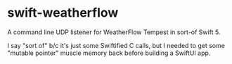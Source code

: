 #  swift-weatherflow

A command line UDP listener for WeatherFlow Tempest in sort-of Swift 5.

I say "sort of" b/c it's just some Swiftified C calls, but I needed to get some "mutable pointer" muscle memory back before building a SwiftUI app.
